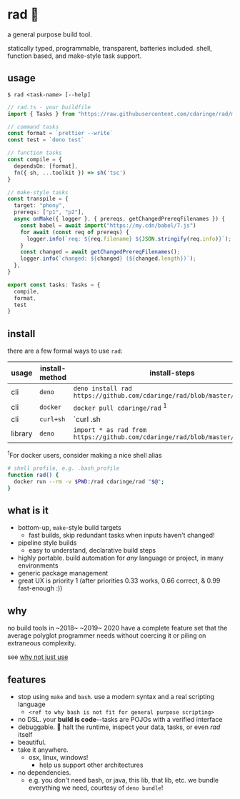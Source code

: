 # rad 💯

a general purpose build tool.

statically typed, programmable, transparent, batteries included. shell, function based, and make-style task support.

## usage

`$ rad <task-name> [--help]`

```ts
// rad.ts - your buildfile
import { Tasks } from "https://raw.githubusercontent.com/cdaringe/rad/master/src/mod.ts";

// command tasks
const format = `prettier --write`
const test = `deno test`

// function tasks
const compile = {
  dependsOn: [format],
  fn({ sh, ...toolkit }) => sh('tsc')
}

// make-style tasks
const transpile = {
  target: "phony",
  prereqs: ["p1", "p2"],
  async onMake({ logger }, { prereqs, getChangedPrereqFilenames }) {
    const babel = await import("https://my.cdn/babel/7.js")
    for await (const req of prereqs) {
      logger.info(`req: ${req.filename} ${JSON.stringify(req.info)}`);
    }
    const changed = await getChangedPrereqFilenames();
    logger.info(`changed: ${changed} (${changed.length})`);
  },
}

export const tasks: Tasks = {
  compile,
  format,
  test
}
```

## install

there are a few formal ways to use `rad`:

| usage | install-method | install-steps |
| -- | -- | -- |
| cli | `deno` | `deno install rad https://github.com/cdaringe/rad/blob/master/src/bin.ts` |
| cli | `docker` | `docker pull cdaringe/rad` <sup>1</sup>|
| cli | `curl+sh` | `curl <todo>.sh | sh` |
| library | `deno` | `import * as rad from https://github.com/cdaringe/rad/blob/master/src/mod.ts` |


<sup>1</sup>For docker users, consider making a nice shell alias

```sh
# shell profile, e.g. .bash_profile
function rad() {
  docker run --rm -v $PWD:/rad cdaringe/rad "$@";
}
```

## what is it

- bottom-up, `make`-style build targets
  - fast builds, skip redundant tasks when inputs haven't changed!
- pipeline style builds
  - easy to understand, declarative build steps
- highly portable. build automation for _any_ language or project, in many environments
- generic package management
- great UX is priority 1 (after priorities 0.33 works, 0.66 correct, & 0.99 fast-enough :))

## why

no build tools in ~2018~ ~2019~ 2020 have a complete feature set that the average polyglot programmer needs without coercing it or piling on extraneous complexity.

see [why not just use <my-favorite-build-tool>](./why-not.md)

## features

- stop using `make` and `bash`.  use a modern syntax and a real scripting language
  - `<ref to why bash is not fit for general purpose scripting>`
- no DSL. your **build is code**--tasks are POJOs with a verified interface
- debuggable. :bug: halt the runtime, inspect your data, tasks, or even _rad_ itself
- beautiful.
- take it anywhere.
  - osx, linux, windows!
    - help us support other architectures
- no dependencies.
  - e.g. you don't need bash, or java, this lib, that lib, etc.  we bundle everything we need,
courtesy of `deno bundle`!
